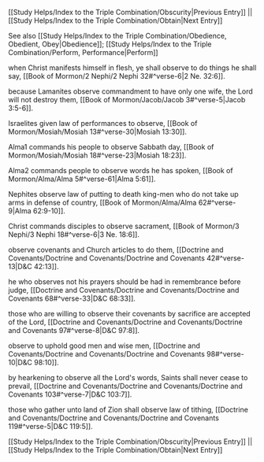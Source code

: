 [[Study Helps/Index to the Triple Combination/Obscurity|Previous Entry]]  ||  [[Study Helps/Index to the Triple Combination/Obtain|Next Entry]]

 See also [[Study Helps/Index to the Triple Combination/Obedience, Obedient, Obey|Obedience]]; [[Study Helps/Index to the Triple Combination/Perform, Performance|Perform]]

 when Christ manifests himself in flesh, ye shall observe to do things he shall say, [[Book of Mormon/2 Nephi/2 Nephi 32#^verse-6|2 Ne. 32:6]].

 because Lamanites observe commandment to have only one wife, the Lord will not destroy them, [[Book of Mormon/Jacob/Jacob 3#^verse-5|Jacob 3:5-6]].

 Israelites given law of performances to observe, [[Book of Mormon/Mosiah/Mosiah 13#^verse-30|Mosiah 13:30]].

 Alma1 commands his people to observe Sabbath day, [[Book of Mormon/Mosiah/Mosiah 18#^verse-23|Mosiah 18:23]].

 Alma2 commands people to observe words he has spoken, [[Book of Mormon/Alma/Alma 5#^verse-61|Alma 5:61]].

 Nephites observe law of putting to death king-men who do not take up arms in defense of country, [[Book of Mormon/Alma/Alma 62#^verse-9|Alma 62:9-10]].

 Christ commands disciples to observe sacrament, [[Book of Mormon/3 Nephi/3 Nephi 18#^verse-6|3 Ne. 18:6]].

 observe covenants and Church articles to do them, [[Doctrine and Covenants/Doctrine and Covenants/Doctrine and Covenants 42#^verse-13|D&C 42:13]].

 he who observes not his prayers should be had in remembrance before judge, [[Doctrine and Covenants/Doctrine and Covenants/Doctrine and Covenants 68#^verse-33|D&C 68:33]].

 those who are willing to observe their covenants by sacrifice are accepted of the Lord, [[Doctrine and Covenants/Doctrine and Covenants/Doctrine and Covenants 97#^verse-8|D&C 97:8]].

 observe to uphold good men and wise men, [[Doctrine and Covenants/Doctrine and Covenants/Doctrine and Covenants 98#^verse-10|D&C 98:10]].

 by hearkening to observe all the Lord's words, Saints shall never cease to prevail, [[Doctrine and Covenants/Doctrine and Covenants/Doctrine and Covenants 103#^verse-7|D&C 103:7]].

 those who gather unto land of Zion shall observe law of tithing, [[Doctrine and Covenants/Doctrine and Covenants/Doctrine and Covenants 119#^verse-5|D&C 119:5]].

[[Study Helps/Index to the Triple Combination/Obscurity|Previous Entry]]  ||  [[Study Helps/Index to the Triple Combination/Obtain|Next Entry]]